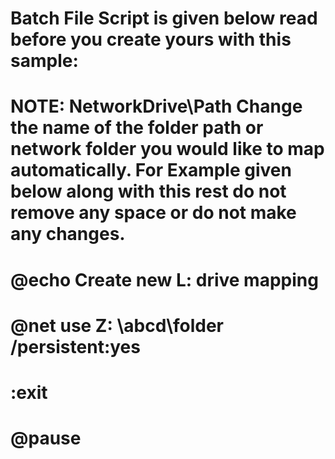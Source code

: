 # Batch File Script is given below read before you create yours with this sample:

# NOTE: NetworkDrive\Path Change the name of the folder path or network folder you would like to map automatically. For Example given below along with this rest do not remove any space or do not make any changes.

# @echo Create new L: drive mapping
# @net use Z: \\abcd\folder /persistent:yes
# :exit
# @pause
